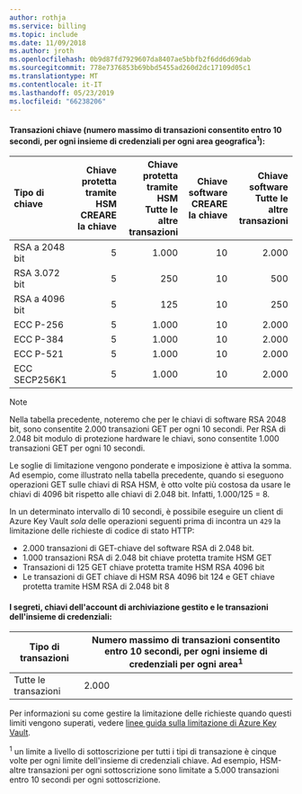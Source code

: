 ```yaml
---
author: rothja
ms.service: billing
ms.topic: include
ms.date: 11/09/2018
ms.author: jroth
ms.openlocfilehash: 0b9d87fd7929607da8407ae5bbfb2f6dd6d69dab
ms.sourcegitcommit: 778e7376853b69bbd5455ad260d2dc17109d05c1
ms.translationtype: MT
ms.contentlocale: it-IT
ms.lasthandoff: 05/23/2019
ms.locfileid: "66238206"
---
```

#### <a name="key-transactions-maximum-transactions-allowed-in-10-seconds-per-vault-per-regionsup1sup"></a>Transazioni chiave (numero massimo di transazioni consentito entro 10 secondi, per ogni insieme di credenziali per ogni area geografica<sup>1</sup>):

|Tipo di chiave|Chiave protetta tramite HSM<br>CREARE la chiave|Chiave protetta tramite HSM<br>Tutte le altre transazioni|Chiave software<br>CREARE la chiave|Chiave software<br>Tutte le altre transazioni|
|:---|---:|---:|---:|---:|
|RSA a 2048 bit|5|1.000|10|2.000|
|RSA 3.072 bit|5|250|10|500|
|RSA a 4096 bit|5|125|10|250|
|ECC P-256|5|1.000|10|2.000|
|ECC P-384|5|1.000|10|2.000|
|ECC P-521|5|1.000|10|2.000|
|ECC SECP256K1|5|1.000|10|2.000|

> [!NOTE]
> Nella tabella precedente, noteremo che per le chiavi di software RSA 2048 bit, sono consentite 2.000 transazioni GET per ogni 10 secondi. Per RSA di 2.048 bit modulo di protezione hardware le chiavi, sono consentite 1.000 transazioni GET per ogni 10 secondi.
>
> Le soglie di limitazione vengono ponderate e imposizione è attiva la somma. Ad esempio, come illustrato nella tabella precedente, quando si eseguono operazioni GET sulle chiavi di RSA HSM, è otto volte più costosa da usare le chiavi di 4096 bit rispetto alle chiavi di 2.048 bit. Infatti, 1.000/125 = 8.
>
> In un determinato intervallo di 10 secondi, è possibile eseguire un client di Azure Key Vault *sola* delle operazioni seguenti prima di incontra un `429` la limitazione delle richieste di codice di stato HTTP:
> - 2.000 transazioni di GET-chiave del software RSA di 2.048 bit.
> - 1.000 transazioni RSA di 2.048 bit chiave protetta tramite HSM GET
> - Transazioni di 125 GET chiave protetta tramite HSM RSA 4096 bit
> - Le transazioni di GET chiave di HSM RSA 4096 bit 124 e GET chiave protetta tramite HSM RSA di 2.048 bit 8

#### <a name="secrets-managed-storage-account-keys-and-vault-transactions"></a>I segreti, chiavi dell'account di archiviazione gestito e le transazioni dell'insieme di credenziali:
| Tipo di transazioni | Numero massimo di transazioni consentito entro 10 secondi, per ogni insieme di credenziali per ogni area<sup>1</sup> |
| --- | --- |
| Tutte le transazioni |2.000 |

Per informazioni su come gestire la limitazione delle richieste quando questi limiti vengono superati, vedere [linee guida sulla limitazione di Azure Key Vault](../articles/key-vault/key-vault-ovw-throttling.md).

<sup>1</sup> un limite a livello di sottoscrizione per tutti i tipi di transazione è cinque volte per ogni limite dell'insieme di credenziali chiave. Ad esempio, HSM-altre transazioni per ogni sottoscrizione sono limitate a 5.000 transazioni entro 10 secondi per ogni sottoscrizione.
